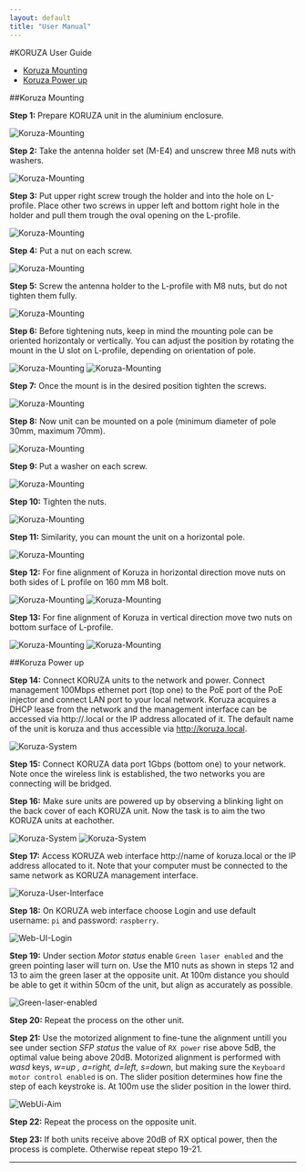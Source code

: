 ```yaml
---
layout: default
title: "User Manual"
---
```


#KORUZA User Guide

- [Koruza Mounting](#Koruza-Mounting)
- [Koruza Power up](#Power-up)


##Koruza Mounting <a id="Koruza-Mounting"></a>

**Step 1:** Prepare KORUZA unit in the aluminium enclosure.

![Koruza-Mounting](instructions/img/user-manual/koruza-mount-1.jpg)

**Step 2:** Take the antenna holder set (M-E4) and unscrew three M8 nuts with washers.

![Koruza-Mounting](instructions/img/user-manual/koruza-mount-2.jpg)

**Step 3:** Put upper right screw trough the holder and into the hole on L-profile.  Place other two screws in upper left and bottom right hole in the holder and pull them trough the oval opening on the L-profile.

![Koruza-Mounting](instructions/img/user-manual/koruza-mount-3.jpg)

**Step 4:** Put a nut on each screw.

![Koruza-Mounting](instructions/img/user-manual/koruza-mount-4.jpg)

**Step 5:** Screw the antenna holder to the L-profile with M8 nuts, but do not tighten them fully. 

![Koruza-Mounting](instructions/img/user-manual/koruza-mount-5.jpg)

**Step 6:** Before tightening nuts, keep in mind the mounting pole can be oriented horizontaly or vertically. You can adjust the position by rotating the mount in the U slot on L-profile, depending on orientation of pole.

![Koruza-Mounting](instructions/img/user-manual/koruza-mount-6.jpg)
![Koruza-Mounting](instructions/img/user-manual/koruza-mount-15.jpg)

**Step 7:** Once the mount is in the desired position tighten the screws. 

![Koruza-Mounting](instructions/img/user-manual/koruza-mount-8.jpg)

**Step 8:** Now unit can be mounted on a pole (minimum diameter of pole 30mm, maximum 70mm).

![Koruza-Mounting](instructions/img/user-manual/koruza-mount-9.jpg)

**Step 9:** Put a washer on each screw.

![Koruza-Mounting](instructions/img/user-manual/koruza-mount-10.jpg)

**Step 10:** Tighten the nuts. 

![Koruza-Mounting](instructions/img/user-manual/koruza-mount-11.jpg)

**Step 11:** Similarity, you can mount the unit on a horizontal pole. 

![Koruza-Mounting](instructions/img/user-manual/koruza-mount-14.jpg)

**Step 12:** For fine alignment of Koruza in horizontal direction move nuts on both sides of L profile on 160 mm M8 bolt. 

![Koruza-Mounting](instructions/img/user-manual/fine-align-1.jpg)
![Koruza-Mounting](instructions/img/user-manual/fine-align-2.png)

**Step 13:** For fine alignment of Koruza in vertical direction move two nuts on bottom surface of L-profile.

![Koruza-Mounting](instructions/img/user-manual/fine-align-3.jpg)
![Koruza-Mounting](instructions/img/user-manual/fine-align-4.jpg)

##Koruza Power up <a id="Power-up"></a>


**Step 14:** Connect KORUZA units to the network and power. Connect management 100Mbps ethernet port (top one) to the PoE port of the PoE injector and connect LAN port to your local network. Koruza acquires a DHCP lease from the network and the management interface can be accessed via http://<name-of-koruza>.local or the IP address allocated of it. The default name of the unit is koruza and thus accessible via http://koruza.local.

![Koruza-System](instructions/img/user-manual/koruza1.jpg)

**Step 15:** Connect KORUZA data port 1Gbps (bottom one) to your network. Note once the wireless link is established, the two networks you are connecting will be bridged.

**Step 16:** Make sure units are powered up by observing a blinking light on the back cover of each KORUZA unit. Now the task is to aim the two KORUZA units at eachother.

![Koruza-System](instructions/img/user-manual/blinking.gif)
![Koruza-System](instructions/img/user-manual/koruza-back.png)

**Step 17:** Access KORUZA web interface http://name of koruza.local or the IP address allocated to it. Note that your computer must be connected to the same network as KORUZA management interface.

![Koruza-User-Interface](instructions/img/user-manual/webui.png)

**Step 18:** On KORUZA web interface choose Login and use default username: `pi` and password: `raspberry`.

![Web-UI-Login](instructions/img/user-manual/webui_login.png)

**Step 19:** Under section *Motor status* enable `Green laser enabled` and the green pointing laser will turn on. Use the M10 nuts as shown in steps 12 and 13 to aim the green laser at the opposite unit. At 100m distance you should be able to get it within 50cm of the unit, but align as accurately as possible.

![Green-laser-enabled](instructions/img/user-manual/webui_green_laser.png)

**Step 20:** Repeat the process on the other unit.

**Step 21:** Use the motorized alignment to fine-tune the alignment untill you see under section *SFP status* the value of `RX power` rise above 5dB, the optimal value being above 20dB. Motorized alignment is performed with *wasd* keys, *w=up , a=right, d=left, s=down*, but making sure the `Keyboard motor control enabled` is on. The slider position determines how fine the step of each keystroke is. At 100m use the slider position in the lower third.

![WebUi-Aim](instructions/img/user-manual/webui-aim.png)

**Step 22:** Repeat the process on the opposite unit.

**Step 23:** If both units receive above 20dB of RX optical power, then the process is complete. Otherwise repeat stepo 19-21.


___


